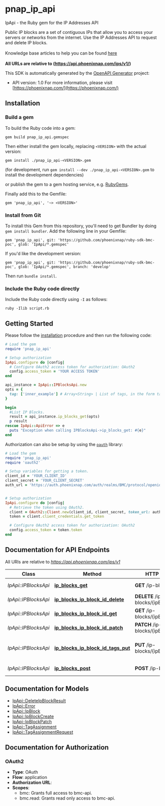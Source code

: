 # pnap_ip_api

IpApi - the Ruby gem for the IP Addresses API

Public IP blocks are a set of contiguous IPs that allow you to access your servers or networks from the internet.
Use the IP Addresses API to request and delete IP blocks.<br>
<br>
<span class='pnap-api-knowledge-base-link'>
Knowledge base articles to help you can be found
<a href='https://phoenixnap.com/kb/public-ip-management#bmc-public-ip-allocations-api' target='_blank'>here</a>
</span><br>
<br>
<b>All URLs are relative to (https://api.phoenixnap.com/ips/v1/)</b>


This SDK is automatically generated by the [OpenAPI Generator](https://openapi-generator.tech) project:

- API version: 1.0
For more information, please visit [https://phoenixnap.com/](https://phoenixnap.com/)

## Installation

### Build a gem

To build the Ruby code into a gem:

```shell
gem build pnap_ip_api.gemspec
```

Then either install the gem locally, replacing `<VERSION>` with the actual version:

```shell
gem install ./pnap_ip_api-<VERSION>.gem
```

(for development, run `gem install --dev ./pnap_ip_api-<VERSION>.gem` to install the development dependencies)

or publish the gem to a gem hosting service, e.g. [RubyGems](https://rubygems.org/).

Finally add this to the Gemfile:

    gem 'pnap_ip_api', '~> <VERSION>'

### Install from Git

To install this Gem from this repository, you'll need to get Bundler by doing `gem install bundler`. Add the following line in your Gemfile:

    gem 'pnap_ip_api', git: 'https://github.com/phoenixnap/ruby-sdk-bmc-poc', glob: 'IpApi/*.gemspec'

If you'd like the development version:

    gem 'pnap_ip_api', git: 'https://github.com/phoenixnap/ruby-sdk-bmc-poc', glob: 'IpApi/*.gemspec', branch: 'develop'

Then run `bundle install`.

### Include the Ruby code directly

Include the Ruby code directly using `-I` as follows:

```shell
ruby -Ilib script.rb
```

## Getting Started

Please follow the [installation](#installation) procedure and then run the following code:

```ruby
# Load the gem
require 'pnap_ip_api'

# Setup authorization
IpApi.configure do |config|
  # Configure OAuth2 access token for authorization: OAuth2
  config.access_token = 'YOUR ACCESS TOKEN'
end

api_instance = IpApi::IPBlocksApi.new
opts = {
  tag: ['inner_example'] # Array<String> | List of tags, in the form tagName.tagValue, to filter by.
}

begin
  #List IP Blocks.
  result = api_instance.ip_blocks_get(opts)
  p result
rescue IpApi::ApiError => e
  puts "Exception when calling IPBlocksApi->ip_blocks_get: #{e}"
end

```

Authorization can also be setup by using the [`oauth`](https://github.com/oauth-xx/oauth2) library:

```ruby
# Load the gem
require 'pnap_ip_api'
require 'oauth2'

# Setup variables for getting a token.
client_id = 'YOUR_CLIENT_ID'
client_secret = 'YOUR_CLIENT_SECRET'
auth_url = 'https://auth.phoenixnap.com/auth/realms/BMC/protocol/openid-connect/token'


# Setup authorization
IpApi.configure do |config|
  # Retrieve the token using OAuth2.
  client = OAuth2::Client.new(client_id, client_secret, token_url: auth_url)
  token = client.client_credentials.get_token

  # Configure OAuth2 access token for authorization: OAuth2
  config.access_token = token.token
end

```

## Documentation for API Endpoints

All URIs are relative to *https://api.phoenixnap.com/ips/v1*

Class | Method | HTTP request | Description
------------ | ------------- | ------------- | -------------
*IpApi::IPBlocksApi* | [**ip_blocks_get**](docs/IPBlocksApi.md#ip_blocks_get) | **GET** /ip-blocks | List IP Blocks.
*IpApi::IPBlocksApi* | [**ip_blocks_ip_block_id_delete**](docs/IPBlocksApi.md#ip_blocks_ip_block_id_delete) | **DELETE** /ip-blocks/{ipBlockId} | Delete IP Block.
*IpApi::IPBlocksApi* | [**ip_blocks_ip_block_id_get**](docs/IPBlocksApi.md#ip_blocks_ip_block_id_get) | **GET** /ip-blocks/{ipBlockId} | Get IP Block.
*IpApi::IPBlocksApi* | [**ip_blocks_ip_block_id_patch**](docs/IPBlocksApi.md#ip_blocks_ip_block_id_patch) | **PATCH** /ip-blocks/{ipBlockId} | Update IP block.
*IpApi::IPBlocksApi* | [**ip_blocks_ip_block_id_tags_put**](docs/IPBlocksApi.md#ip_blocks_ip_block_id_tags_put) | **PUT** /ip-blocks/{ipBlockId}/tags | Overwrite tags assigned for IP Block.
*IpApi::IPBlocksApi* | [**ip_blocks_post**](docs/IPBlocksApi.md#ip_blocks_post) | **POST** /ip-blocks | Create an IP Block.


## Documentation for Models

 - [IpApi::DeleteIpBlockResult](docs/DeleteIpBlockResult.md)
 - [IpApi::Error](docs/Error.md)
 - [IpApi::IpBlock](docs/IpBlock.md)
 - [IpApi::IpBlockCreate](docs/IpBlockCreate.md)
 - [IpApi::IpBlockPatch](docs/IpBlockPatch.md)
 - [IpApi::TagAssignment](docs/TagAssignment.md)
 - [IpApi::TagAssignmentRequest](docs/TagAssignmentRequest.md)


## Documentation for Authorization


### OAuth2


- **Type**: OAuth
- **Flow**: application
- **Authorization URL**: 
- **Scopes**: 
  - bmc: Grants full access to bmc-api.
  - bmc.read: Grants read only access to bmc-api.


